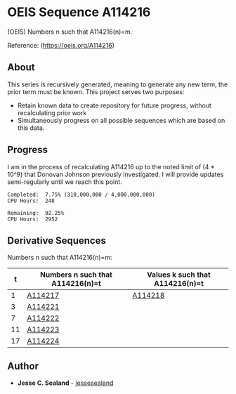 # OEIS Sequence A114216

(OEIS) Numbers n such that A114216(n)=m.

Reference: (https://oeis.org/A114216)


## About

This series is recursively generated, meaning to generate any new term, the prior term must be known. This project serves two purposes:
* Retain known data to create repository for future progress, without recalculating prior work
* Simultaneously progress on all possible sequences which are based on this data.

## Progress

I am in the process of recalculating A114216 up to the noted limit of (4 * 10^9) that Donovan Johnson previously investigated. I will provide updates semi-regularly until we reach this point.

    Completed:  7.75% (310,000,000 / 4,000,000,000‬)
    CPU Hours:  248
    
    Remaining:  92.25%
    CPU Hours:  2952
                
 
 
## Derivative Sequences
Numbers n such that A114216(n)=m:

| t | Numbers n such that A114216(n)=t | Values k such that A114216(n)=t |
| --- | --- | --- |
| 1 | [A114217](https://oeis.org/A114217) | [A114218](https://oeis.org/A114218) |
| 3 | [A114221](https://oeis.org/A114221) | |
| 7 | [A114222](https://oeis.org/A114222) | |
| 11 | [A114223](https://oeis.org/A114223) | |
| 17 | [A114224](https://oeis.org/A114224) | |

## Author

* **Jesse C. Sealand** - [jessesealand](https://github.com/jessesealand)
